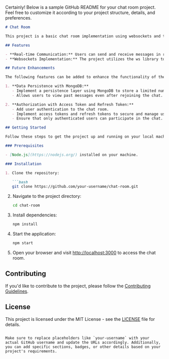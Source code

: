 Certainly! Below is a sample GitHub README for your chat room project. Feel free to customize it according to your project structure, details, and preferences.

```markdown
# Chat Room

This project is a basic chat room implementation using websockets and the ws library. It serves as an exploration of websockets functionality, providing a simple chat room where users can exchange messages in real-time.

## Features

- **Real-time Communication:** Users can send and receive messages in real-time using websockets.
- **Websockets Implementation:** The project utilizes the ws library to handle WebSocket connections.

## Future Enhancements

The following features can be added to enhance the functionality of the chat room:

1. **Data Persistence with MongoDB:**
   - Implement a persistence layer using MongoDB to store a limited number of messages.
   - Allows users to view past messages even after rejoining the chat.

2. **Authorization with Access Token and Refresh Token:**
   - Add user authentication to the chat room.
   - Implement access tokens and refresh tokens to secure and manage user sessions.
   - Ensure that only authenticated users can participate in the chat.

## Getting Started

Follow these steps to get the project up and running on your local machine.

### Prerequisites

- [Node.js](https://nodejs.org/) installed on your machine.

### Installation

1. Clone the repository:

   ```bash
   git clone https://github.com/your-username/chat-room.git
   ```

2. Navigate to the project directory:

   ```bash
   cd chat-room
   ```

3. Install dependencies:

   ```bash
   npm install
   ```

4. Start the application:

   ```bash
   npm start
   ```

5. Open your browser and visit [http://localhost:3000](http://localhost:3000) to access the chat room.

## Contributing

If you'd like to contribute to the project, please follow the [Contributing Guidelines](CONTRIBUTING.md).

## License

This project is licensed under the MIT License - see the [LICENSE](LICENSE) file for details.
```

Make sure to replace placeholders like `your-username` with your actual GitHub username and update the URLs accordingly. Additionally, you can add specific sections, badges, or other details based on your project's requirements.